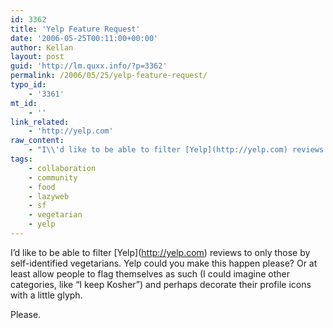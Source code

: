 ```yaml
---
id: 3362
title: 'Yelp Feature Request'
date: '2006-05-25T00:11:00+00:00'
author: Kellan
layout: post
guid: 'http://lm.quxx.info/?p=3362'
permalink: /2006/05/25/yelp-feature-request/
typo_id:
    - '3361'
mt_id:
    - ''
link_related:
    - 'http://yelp.com'
raw_content:
    - "I\\'d like to be able to filter [Yelp](http://yelp.com) reviews to only those by self-identified vegetarians.  Yelp could you make this happen please?  Or at least allow people to flag themselves as such (I could imagine other categories, like \\\"I keep Kosher\\\") and perhaps decorate their profile icons with a little glyph.\r\n\r\nPlease."
tags:
    - collaboration
    - community
    - food
    - lazyweb
    - sf
    - vegetarian
    - yelp
---
```


I’d like to be able to filter \[Yelp\](http://yelp.com) reviews to only those by self-identified vegetarians. Yelp could you make this happen please? Or at least allow people to flag themselves as such (I could imagine other categories, like “I keep Kosher”) and perhaps decorate their profile icons with a little glyph.

Please.